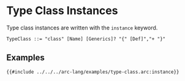 # Type Class Instances

Type class instances are written with the `instance` keyword.

```grammar
TypeClass ::= "class" [Name] [Generics]? "{" [Def]","+ "}"
```

## Examples

```arc-lang
{{#include ../../../arc-lang/examples/type-class.arc:instance}}
```
